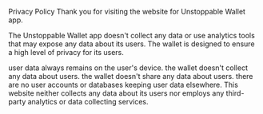 Privacy Policy
Thank you for visiting the website for Unstoppable Wallet app.

The Unstoppable Wallet app doesn't collect any data or use analytics tools that may expose any data about its users. The wallet is designed to ensure a high level of privacy for its users.

user data always remains on the user's device.
the wallet doesn't collect any data about users.
the wallet doesn't share any data about users.
there are no user accounts or databases keeping user data elsewhere.
This website neither collects any data about its users nor employs any third-party analytics or data collecting services.
